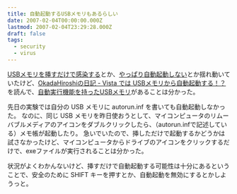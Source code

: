 ```yaml
---
title: 自動起動するUSBメモリもあるらしい
date: 2007-02-04T00:00:00.000Z
lastmod: 2007-02-04T23:29:28.000Z
draft: false
tags:
  - security
  - virus
---
```


[USBメモリを挿すだけで感染する](/posts/20070128/p02)とか、[やっぱり自動起動しない](/posts/20070201/p01)とか揺れ動いていたけど、[OkadaHiroshiの日記 - Vista では USBメモリから自動起動する！？](http://d.hatena.ne.jp/OkadaHiroshi/20070204/p1)を読んで、[自動実行機能を持ったUSBメモリ](http://buffalo.jp/products/catalog/item/r/ruf2-par/index.html)があることは分かった。

先日の実験では自分の USB メモリに autorun.inf を書いても自動起動しなかった。 なのに、同じ USB メモリを昨日使おうとして、マイコンピュータのリムーバブルメディアのアイコンをダブルクリックしたら、（autorun.infで記述している）メモ帳が起動したり。 急いでいたので、挿しただけで起動するかどうかは試さなかったけど、マイコンピュータからドライブのアイコンをクリックするだけで、exeファイルが実行されることは分かった。

状況がよくわかんないけど、挿すだけで自動起動する可能性は十分にあるということで、安全のために SHIFT キーを押すとか、自動起動を無効にするとかしようっと。
